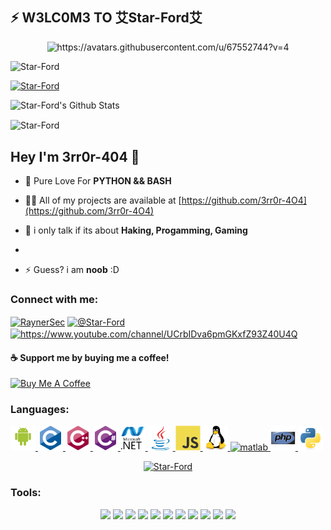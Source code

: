 <p align="center">
<!--  <img alt="https://avatars.githubusercontent.com/u/67552744?v=4" width="195px" src="    priflr pic   " /> -->
<!--  <img src="https://github-readme-stats.anuraghazra1.vercel.app/api/top-langs/?username=Star-Ford&hide=ruby,perl&hide_border=true" /> -->

## ⚡ W3LC0M3 TO 艾Star-Ford艾 

<p align="center"><img alt="https://avatars.githubusercontent.com/u/67552744?v=4" width="195px" src="https://avatars.githubusercontent.com/u/67552744?v=4" /></p>

<p align="left"> <img src="https://komarev.com/ghpvc/?username=Star-Ford&label=Profile%20views&style=flat" alt="Star-Ford" /> </p>

<p align="left"> <a href="https://avatars.githubusercontent.com/u/67552744?v=4"><img src="https://github-profile-trophy.vercel.app/?username=Star-Ford" alt="Star-Ford" /></a> </p>

<img alt="Star-Ford's Github Stats" src="https://github-readme-stats.vercel.app/api?username=Star-Ford&show_icons=true&include_all_commits=true&hide_border=true&theme=chartreuse-dark" />
<p><img align="center" src="https://github-readme-streak-stats.herokuapp.com/?user=Star-Ford&theme=chartreuse-dark" alt="Star-Ford" /></p>
</p>

## Hey I'm 3rr0r-404  👋


- 💌 Pure Love For **PYTHON && BASH**



- 👨‍💻 All of my projects are available at [https://github.com/3rr0r-4O4](https://github.com/3rr0r-4O4)

- 💬 i only talk if its about **Haking, Progamming, Gaming**

- 

- ⚡ Guess? i am **noob** :D

<h3 align="left">Connect with me:</h3>
<p align="left">
<a href="https://www.facebook.com/profile.php?id=100070354313636" target="blank"><img align="center" src="https://cdn.jsdelivr.net/npm/simple-icons@3.0.1/icons/facebook.svg" alt="RaynerSec" height="30" width="40" /></a>
<a href="https://medium.com/@StarFord" target="blank"><img align="center" src="https://cdn.jsdelivr.net/npm/simple-icons@3.0.1/icons/medium.svg" alt="@Star-Ford" height="30" width="40" /></a>
<a href="https://m.youtube.com/channel/UCfibIPgqNCmm_3QgGLE9N3w" target="blank"><img align="center" src="https://cdn.jsdelivr.net/npm/simple-icons@3.0.1/icons/youtube.svg" alt="https://www.youtube.com/channel/UCrbIDva6pmGKxfZ93Z40U4Q" height="30" width="40" /></a>
</p>

#### ☕ Support me by buying me a coffee!

<a href="https://paypal.me/donateabba" target="_blank"><img src="https://cdn.buymeacoffee.com/buttons/default-orange.png" alt="Buy Me A Coffee" height="51px" width="217px"></a>

<h3 align="left">Languages:</h3>
<p align="left"> <a href="https://developer.android.com" target="_blank"> <img src="https://raw.githubusercontent.com/devicons/devicon/master/icons/android/android-original-wordmark.svg" alt="android" width="40" height="40"/> </a> <a href="https://www.cprogramming.com/" target="_blank"> <img src="https://raw.githubusercontent.com/devicons/devicon/master/icons/c/c-original.svg" alt="c" width="40" height="40"/> </a> <a href="https://www.w3schools.com/cpp/" target="_blank"> <img src="https://raw.githubusercontent.com/devicons/devicon/master/icons/cplusplus/cplusplus-original.svg" alt="cplusplus" width="40" height="40"/> </a> <a href="https://www.w3schools.com/cs/" target="_blank"> <img src="https://raw.githubusercontent.com/devicons/devicon/master/icons/csharp/csharp-original.svg" alt="csharp" width="40" height="40"/> </a> <a href="https://dotnet.microsoft.com/" target="_blank"> <img src="https://raw.githubusercontent.com/devicons/devicon/master/icons/dot-net/dot-net-original-wordmark.svg" alt="dotnet" width="40" height="40"/> </a> <a href="https://www.java.com" target="_blank"> <img src="https://raw.githubusercontent.com/devicons/devicon/master/icons/java/java-original.svg" alt="java" width="40" height="40"/> </a> <a href="https://developer.mozilla.org/en-US/docs/Web/JavaScript" target="_blank"> <img src="https://raw.githubusercontent.com/devicons/devicon/master/icons/javascript/javascript-original.svg" alt="javascript" width="40" height="40"/> </a> <a href="https://www.linux.org/" target="_blank"> <img src="https://raw.githubusercontent.com/devicons/devicon/master/icons/linux/linux-original.svg" alt="linux" width="40" height="40"/> </a> <a href="https://www.mathworks.com/" target="_blank"> <img src="https://raw.githubusercontent.com/simple-icons/simple-icons/master/icons/mathworks.svg" alt="matlab" width="40" height="40"/> </a> <a href="https://www.php.net" target="_blank"> <img src="https://raw.githubusercontent.com/devicons/devicon/master/icons/php/php-original.svg" alt="php" width="40" height="40"/> </a> <a href="https://www.python.org" target="_blank"> <img src="https://raw.githubusercontent.com/devicons/devicon/master/icons/python/python-original.svg" alt="python" width="40" height="40"/> </a> </p>

<p align="center">
  <a href="https://github.com/Star-Ford"><img title="Star-Ford" src="https://github-readme-stats.vercel.app/api/top-langs/?username=Star-Ford&layout=compact&theme=dark"></a>
</p>
<h3 align="left">Tools:</h3>
<p align="center">
<a href="https://github.com/Star-Ford/Info-Sec-Dork-List"><img src="https://github-readme-stats.vercel.app/api/pin/?username=Star-Ford&repo=Info-Sec-Dork-List&theme=dark"></a>
<a href="https://github.com/Star-Ford/TOS-INSTALLER"><img src="https://github-readme-stats.vercel.app/api/pin/?username=Star-Ford&repo=TOS-INSTALLER&theme=dark"></a>
<a href="https://github.com/Star-Ford/RootTerminal"><img src="https://github-readme-stats.vercel.app/api/pin/?username=Star-Ford&repo=RootTerminal&theme=dark"></a>
<a href="https://github.com/Star-Ford/Autopayload"><img src="https://github-readme-stats.vercel.app/api/pin/?username=Star-Ford&repo=Autopayload&theme=dark"></a>
<a href="https://github.com/Star-Ford/Nethunter"><img src="https://github-readme-stats.vercel.app/api/pin/?username=Star-Ford&repo=Nethunter&theme=dark"></a>
<a href="https://github.com/Star-Ford/Tshell"><img src="https://github-readme-stats.vercel.app/api/pin/?username=Star-Ford&repo=Tshell&theme=dark"></a>
<a href="https://github.com/Star-Ford/XploitHackTools"><img src="https://github-readme-stats.vercel.app/api/pin/?username=Star-Ford&repo=XploitHackTools&theme=dark"></a>
<a href="https://github.com/Star-Ford/HammerDOS"><img src="https://github-readme-stats.vercel.app/api/pin/?username=Star-Ford&repo=HammerDOS&theme=dark"></a>
<a href="https://github.com/Star-Ford/Fb-Brute"><img src="https://github-readme-stats.vercel.app/api/pin/?username=Star-Ford&repo=Fb-Brute&theme=dark"></a>
<a href="https://github.com/Star-Ford/Ch3at3r"><img src="https://github-readme-stats.vercel.app/api/pin/?username=Star-Ford&repo=Ch3at3r&theme=dark"></a>
<a href="https://github.com/Star-Ford/SecLists"><img src="https://github-readme-stats.vercel.app/api/pin/?username=Star-Ford&repo=SecLists&theme=dark"></a>
</p>

<!--
